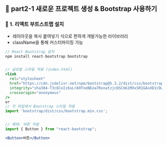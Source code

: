 ## 🚀 part2-1 새로운 프로젝트 생성 & Bootstrap 사용하기

### 🔹 1. 리액트 부트스트랩 설치

- 레이아웃을 복사 붙여넣기 식으로 편하게 개발가능한 라이브러리
- className을 통해 커스터마이징 가능

```jsx
// React Bootstrap 설치
npm install react-bootstrap bootstrap


// 글로벌 스타일 적용 (index.html)
<link
  rel="stylesheet"
  href="https://cdn.jsdelivr.net/npm/bootstrap@5.3.2/dist/css/bootstrap.min.css"
  integrity="sha384-T3c6CoIi6uLrA9TneNEoa7RxnatzjcDSCmG1MXxSR1GAsXEV/Dwwykc2MPK8M2HN"
  crossorigin="anonymous"
/>
or
// 각 파일에서 Bootstrap 스타일 적용
import 'bootstrap/dist/css/bootstrap.min.css';


// 예제: 버튼 적용
import { Button } from "react-bootstrap";

<Button>버튼</Button>
```
